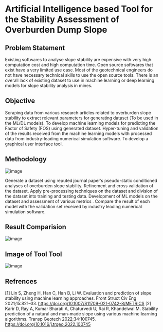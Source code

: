 # Artificial Intelligence based Tool for the Stability Assessment of Overburden Dump Slope 

## Problem Statement
Existing softwares to analyse slope stability are expensive with very high computation cost and high computation time.
Open source softwares that exist have a very limited use case. 
Most of the geotechnical engineers do not have necessary technical skills to use the open source tools.
There is an overall lack of existing dataset to use in machine learning or deep learning models for slope stability analysis in mines.


## Objective
Scraping data from various research articles related to overburden slope stability to extract relevant parameters for generating dataset (To be used in the ML/DL models).
To develop machine learning models for predicting the Factor of Safety (FOS) using generated dataset.
Hyper-tuning and validation of the results received from the machine learning models with processed data from industry-leading numerical simulation software.
To develop a graphical user interface tool.


## Methodology
![image](https://user-images.githubusercontent.com/77374152/236751451-c3699e3d-a3aa-4c77-a403-0e3a01ac4b76.png)

Generate a dataset using reputed journal paper’s pseudo-static conditioned analyses of overburden slope stability.
Refinement and cross validation of the dataset.
Apply pre-processing techniques on the dataset and division of the dataset into training and testing data.
Development of ML models on the dataset and assessment of various metrics .
Compare the result of each model with the validation set received by industry leading numerical simulation software.


## Result Comparision
![image](https://user-images.githubusercontent.com/77374152/236752441-a34f6c41-7d57-4ef4-bd98-8b56a8ce26e7.png)


## Image of Tool Tool 
![image](https://user-images.githubusercontent.com/77374152/236752127-687b4720-174d-41a4-bdd8-e148f95ecee8.png)

## Refrences
[1] Lin S, Zheng H, Han C, Han B, Li W. Evaluation and prediction of slope stability using machine learning approaches. Front Struct Civ Eng 2021;15:821–33. https://doi.org/10.1007/S11709-021-0742-8/METRICS
[2] Karir D, Ray A, Kumar Bharati A, Chaturvedi U, Rai R, Khandelwal M. Stability prediction of a natural and man-made slope using various machine learning algorithms. Transp Geotech 2022;34:100745. https://doi.org/10.1016/j.trgeo.2022.100745
